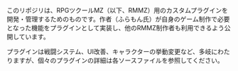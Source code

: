 このリポジリは、RPGツクールMZ（以下、RMMZ）用のカスタムプラグインを開発・管理するためのものです。作者（ふらもん氏）が自身のゲーム制作で必要となった機能をプラグインとして実装し、他のRMMZ制作者も利用できるよう公開しています。

プラグインは戦闘システム、UI改善、キャラクターの挙動変更など、多岐にわたりますが、個々のプラグインの詳細は各ソースファイルを参照してください。
